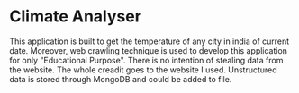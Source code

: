 # Climate Analyser

This application is built to get the temperature of any city in india of current date. Moreover, web crawling technique is used to
develop this application for only "Educational Purpose". There is no intention of stealing data from the website. The whole creadit
goes to the website I used. Unstructured data is stored through MongoDB and could be added to file.
